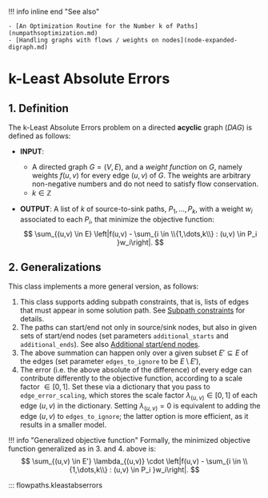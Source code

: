!!! info inline end "See also"

    - [An Optimization Routine for the Number k of Paths](numpathsoptimization.md)
    - [Handling graphs with flows / weights on nodes](node-expanded-digraph.md)

# k-Least Absolute Errors

## 1. Definition

The k-Least Absolute Errors problem on a directed **acyclic** graph (*DAG*) is defined as follows:

- **INPUT**: 

    - A directed graph $G = (V,E)$, and a *weight function* on $G$, namely weights $f(u,v)$ for every edge $(u,v)$ of $G$. The weights are arbitrary non-negative numbers and do not need to satisfy flow conservation.
    - $k \in \mathbb{Z}$

- **OUTPUT**: A list of $k$ of source-to-sink paths, $P_1,\dots,P_k$, with a weight $w_i$ associated to each $P_i$, that minimize the objective function:
$$
\sum_{(u,v) \in E} \left|f(u,v) - \sum_{i \in \\{1,\dots,k\\} : (u,v) \in P_i }w_i\right|.
$$

## 2. Generalizations

This class implements a more general version, as follows:

1. This class supports adding subpath constraints, that is, lists of edges that must appear in some solution path. See [Subpath constraints](subpath-constraints.md) for details.
2. The paths can start/end not only in source/sink nodes, but also in given sets of start/end nodes (set parameters `additional_starts` and `additional_ends`). See also [Additional start/end nodes](additional-start-end-nodes.md).
3. The above summation can happen only over a given subset $E' \subseteq E$ of the edges (set parameter `edges_to_ignore` to be $E \setminus E'$), 
4. The error (i.e. the above absolute of the difference) of every edge can contribute differently to the objective function, according to a scale factor $\in [0,1]$. Set these via a dictionary that you pass to `edge_error_scaling`, which stores the scale factor $\lambda_{(u,v)} \in [0,1]$ of each edge $(u,v)$ in the dictionary. Setting $\lambda_{(u,v)} = 0$ is equivalent to adding the edge $(u,v)$ to `edges_to_ignore`; the latter option is more efficient, as it results in a smaller model.

!!! info "Generalized objective function"
    Formally, the minimized objective function generalized as in 3. and 4. above is:
    $$
    \sum_{(u,v) \in E'} \lambda_{(u,v)} \cdot \left|f(u,v) - \sum_{i \in \\{1,\dots,k\\} : (u,v) \in P_i }w_i\right|.
    $$


::: flowpaths.kleastabserrors